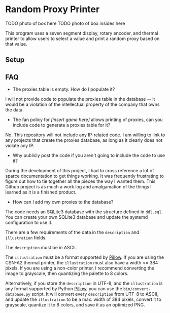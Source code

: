 # Random Proxy Printer

TODO photo of box here
TODO photo of box insides here

This program uses a seven segment display, rotary encoder, and thermal printer to allow users to select a value and print a random proxy based on that value.

## Setup



## FAQ

* The proxies table is empty. How do I populate it?

I will not provide code to populate the proxies table in the database -- it would be a violation of the intellectual property of the company that owns the data.

* The fan policy for *[insert game here]* allows printing of proxies, can you include code to generate a proxies table for it?

No. This repository will not include any IP-related code. I am willing to link to any projects that create the proxies database, as long as it clearly does not violate any IP.

* Why publicly post the code if you aren't going to include the code to use it?

During the development of this project, I had to cross reference a lot of sparce documentation to get things working. It was frequently frustrating to figure out how to tie together all the pieces the way I wanted them. This Github project is as much a work log and amalgamation of the things I learned as it is a finished product.

* How can I add my own proxies to the database?

The code needs an SQLite3 database with the structure defined in `ddl.sql`. You can create your own SQLite3 database and update the systemd configuration to use it.

There are a few requirements of the data in the `description` and `illustration` fields.

The `description` must be in ASCII.

The `illustration` must be a format supported by [Pillow](https://pillow.readthedocs.io/). If you are using the CSN-A2 thermal printer, the `illustration` must also have a width <= 384 pixels. If you are using a non-color printer, I recommend converting the image to grayscale, then quantizing the palette to 8 colors.

Alternatively, if you store the `description` in UTF-8, and the `illustration` is any format supported by Python [Pillow](https://pillow.readthedocs.io/), you can use the `bin/convert-database.py` script. It will convert every `description` from UTF-8 to ASCII, and update the `illustration` to be a max. width of 384 pixels, convert it to grayscale, quantize it to 8 colors, and save it as an optimized PNG.
